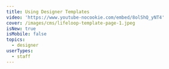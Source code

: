 ```yaml
---
title: Using Designer Templates
video: 'https://www.youtube-nocookie.com/embed/8olShQ_yNT4'
cover: /images/cms/lifeloop-template-page-1.jpeg
isNew: true
isMobile: false
topics:
  - designer
userTypes:
  - staff
---
```


